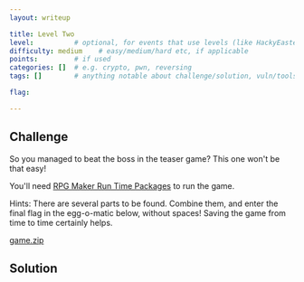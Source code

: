 ```yaml
---
layout: writeup

title: Level Two
level:          # optional, for events that use levels (like HackyEaster)
difficulty: medium    # easy/medium/hard etc, if applicable
points:         # if used
categories: []  # e.g. crypto, pwn, reversing
tags: []        # anything notable about challenge/solution, vuln/tools/etc

flag:

---
```


## Challenge

So you managed to beat the boss in the teaser game? This one won't be that easy!

You'll need [RPG Maker Run Time Packages](http://cached-downloads.degica.com/degica-downloads/RPGVXAce_RTP.zip) to run the game.

Hints: There are several parts to be found. Combine them, and enter the final flag in the egg-o-matic below, without spaces! Saving the game from time to time certainly helps.

[game.zip](writeupfiles/chall10/game.zip)

## Solution


